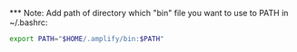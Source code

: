 *** Note:
Add path of directory which "bin" file you want to use to PATH in ~/.bashrc:
```sh
export PATH="$HOME/.amplify/bin:$PATH"
```